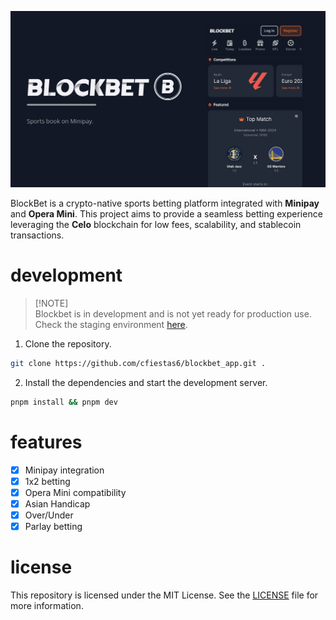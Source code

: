 ![](/public/banner.png)

BlockBet is a crypto-native sports betting platform integrated with **Minipay** and **Opera Mini**. This project aims to provide a seamless betting experience leveraging the **Celo** blockchain for low fees, scalability, and stablecoin transactions.

# development

> [!NOTE]\
> Blockbet is in development and is not yet ready for production use. Check the staging environment [here](https://blockbet-staging.vercel.app/).

1. Clone the repository.

```sh
git clone https://github.com/cfiestas6/blockbet_app.git .
```

2. Install the dependencies and start the development server.

```sh
pnpm install && pnpm dev
```

# features

- [x] Minipay integration
- [x] 1x2 betting
- [x] Opera Mini compatibility
- [x] Asian Handicap
- [x] Over/Under
- [x] Parlay betting

# license

This repository is licensed under the MIT License. See the [LICENSE](/LICENSE) file for more information.
